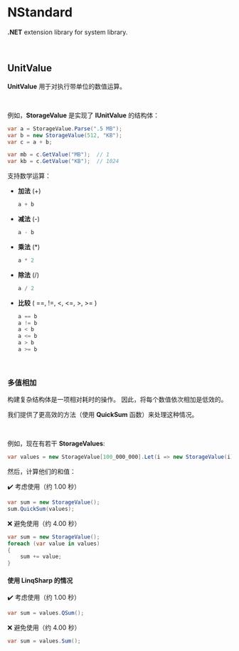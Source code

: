 # NStandard

**.NET** extension library for system library.

<br/>

## UnitValue

**UnitValue** 用于对执行带单位的数值运算。

<br/>

例如，**StorageValue** 是实现了 **IUnitValue** 的结构体：

```csharp
var a = StorageValue.Parse(".5 MB");
var b = new StorageValue(512, "KB");
var c = a + b;

var mb = c.GetValue("MB");	// 1
var kb = c.GetValue("KB");	// 1024
```

支持数学运算：

- **加法** (+)

  ```csharp
  a + b
  ```

- **减法** (-)

  ```csharp
  a - b
  ```

- **乘法** (*)

  ```csharp
  a * 2
  ```

- **除法** (/)

  ```csharp
  a / 2
  ```

- **比较** ( ==, !=, <, <=, >, >= )

  ```csharp
  a == b
  a != b
  a < b
  a <= b
  a > b
  a >= b
  ```

<br/>

### 多值相加

构建复杂结构体是一项相对耗时的操作。 因此，将每个数值依次相加是低效的。

我们提供了更高效的方法（使用 **QuickSum** 函数）来处理这种情况。

<br/>

例如，现在有若干 **StorageValues**:

```csharp
var values = new StorageValue[100_000_000].Let(i => new StorageValue(i));
```

然后，计算他们的和值：

✔️ 考虑使用（约 1.00 秒）

```csharp
var sum = new StorageValue();
sum.QuickSum(values);
```

❌ 避免使用（约 4.00 秒）

```csharp
var sum = new StorageValue();
foreach (var value in values)
{
    sum += value;
}
```

#### 使用 LinqSharp 的情况

✔️ 考虑使用（约 1.00 秒）

```csharp
var sum = values.QSum();
```

❌ 避免使用（约 4.00 秒）

```csharp
var sum = values.Sum();
```

<br/>

